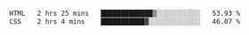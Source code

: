 
<!--START_SECTION:waka-->

```txt
HTML   2 hrs 25 mins   █████████████▒░░░░░░░░░░░   53.93 %
CSS    2 hrs 4 mins    ███████████▓░░░░░░░░░░░░░   46.07 %
```

<!--END_SECTION:waka-->
